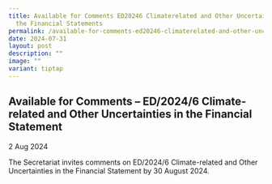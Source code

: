 ```yaml
---
title: Available for Comments ED20246 Climaterelated and Other Uncertainties in
  the Financial Statements
permalink: /available-for-comments-ed20246-climaterelated-and-other-uncertainties-in-the-financial-statements/
date: 2024-07-31
layout: post
description: ""
image: ""
variant: tiptap
---
```

<h2>Available for Comments – ED/2024/6 Climate-related and Other Uncertainties in the Financial Statement</h2>
<p>2 Aug 2024</p>
<p>The Secretariat invites comments on ED/2024/6 Climate-related and Other
Uncertainties in the Financial Statement by 30 August 2024.</p>